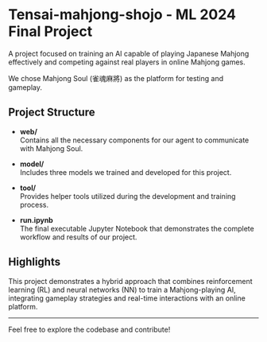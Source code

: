 # Tensai-mahjong-shojo - ML 2024 Final Project

A project focused on training an AI capable of playing Japanese Mahjong effectively and competing against real players in online Mahjong games.

We chose Mahjong Soul (雀魂麻將) as the platform for testing and gameplay.

## Project Structure

- **web/**  
  Contains all the necessary components for our agent to communicate with Mahjong Soul.

- **model/**  
  Includes three models we trained and developed for this project.

- **tool/**  
  Provides helper tools utilized during the development and training process.
  
- **run.ipynb**  
  The final executable Jupyter Notebook that demonstrates the complete workflow and results of our project.
  

## Highlights

This project demonstrates a hybrid approach that combines reinforcement learning (RL) and neural networks (NN) to train a Mahjong-playing AI, integrating gameplay strategies and real-time interactions with an online platform.

---
Feel free to explore the codebase and contribute!
